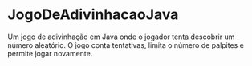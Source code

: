# JogoDeAdivinhacaoJava
Um jogo de adivinhação em Java onde o jogador tenta descobrir um número aleatório. O jogo conta tentativas, limita o número de palpites e permite jogar novamente.
